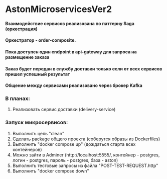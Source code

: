 # AstonMicroservicesVer2

#### Взаимодействие сервисов реализована по паттерну Saga (оркестрация)
#### Оркестратор - order-composite.
#### Пока доступен один endpoint в api-gateway для запроса на размещение заказа
#### Заказ будет передан в службу доставки только если от всех сервисов пришел успешный результат
#### Общение между сервисами реализовано через брокер Kafka

### В планах:
1. Реализовать сервис доставки (delivery-service)

### Запуск микросервисов:
1. Выполнить цель "clean"
2. Сделать package общего проекта (соберутся образы из Dockerfiles)
3. Выполнить "docker compose up" (дождаться старта всех контейнеров)
4. Можно зайти в Adminer (http://localhost:5555/, контейнер - postgres, логин - postgres, пароль - postgres, база - aston)
5. Выполнить тестовые запросы из файла "POST-TEST-REQUEST.http"
6. Выполнить "docker compose down"